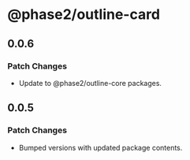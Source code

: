 # @phase2/outline-card

## 0.0.6

### Patch Changes

- Update to @phase2/outline-core packages.

## 0.0.5

### Patch Changes

- Bumped versions with updated package contents.
